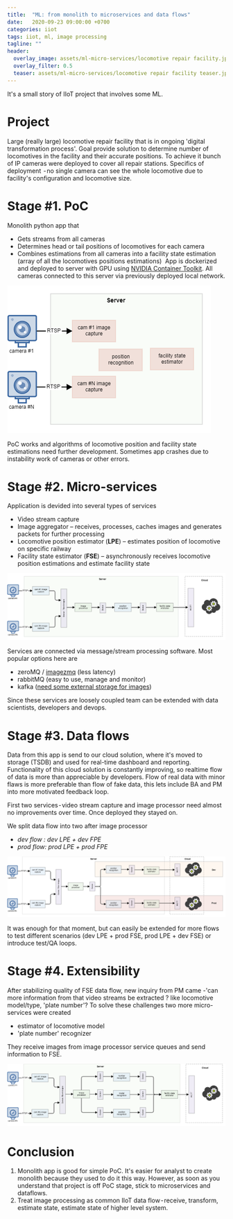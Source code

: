 ```yaml
---
title:  "ML: from monolith to microservices and data flows"
date:   2020-09-23 09:00:00 +0700
categories: iiot
tags: iiot, ml, image processing
tagline: ""
header:
  overlay_image: assets/ml-micro-services/locomotive repair facility.jpg
  overlay_filter: 0.5
  teaser: assets/ml-micro-services/locomotive repair facility teaser.jpg
---
```


It's a small story of IIoT project that involves some ML.

# Project

Large (really large) locomotive repair facility that is in ongoing 'digital transformation process'. Goal provide solution to determine number of locomotives in the facility and their accurate positions. To achieve it bunch of IP cameras were deployed to cover all repair stations. Specifics of deployment  - no single camera can see the whole locomotive due to facility's configuration and locomotive size.

# Stage #1. PoC
Monolith python app that
- Gets streams from all cameras
- Determines head or tail positions of locomotives for each camera
- Combines estimations from all cameras into a facility state estimation (array of all the locomotives positions estimations) 
App is dockerized and deployed to server with GPU using [NVIDIA Container Toolkit](https://github.com/NVIDIA/nvidia-docker). All cameras connected to this server via previously deployed local network.

![monolith app](\assets\ml-micro-services\monolith.png)

PoC works and algorithms of locomotive position and facility state estimations need further development. Sometimes app crashes due to instability work of cameras or other errors.

# Stage #2. Micro-services

Application is devided into several types of services 
-	Video stream capture
-	Image aggregator – receives, processes, caches images and generates packets for further processing
-	Locomotive position estimator (**LPE**) – estimates position of locomotive on specific railway
-	Facility state estimator (**FSE**) – asynchronously receives locomotive position estimations and estimate facility state 

![micro services](\assets\ml-micro-services\services.png)

Services are connected via message/stream processing software. Most popular options here are
-	zeroMQ / [imagezmq](https://github.com/jeffbass/imagezmq) (less latency)
-	rabbitMQ (easy to use, manage and monitor)
-	kafka ([need some external storage for images](https://www.kai-waehner.de/blog/2020/08/07/apache-kafka-handling-large-messages-and-files-for-image-video-audio-processing/))

Since these services are loosely coupled team can be extended with data scientists, developers and devops.

# Stage #3. Data flows

Data from this app is send to our cloud solution, where it's moved to storage (TSDB) and used for real-time dashboard and reporting. Functionality of this cloud solution is constantly improving, so realtime flow of data is more than appreciable by developers. Flow of real data with minor flaws is more preferable than flow of fake data, this lets include BA and PM into more motivated feedback loop. 

First two services - video stream capture and image processor need almost no improvements over time. Once deployed they stayed on. 

We split data flow into two after image processor
-	*dev flow : dev LPE + dev FPE*
-	*prod flow: prod LPE + prod FPE*

![dataflows](\assets\ml-micro-services\dataflows.png)

It was enough for that moment, but can easily be extended for more flows to test different scenarios (dev LPE + prod FSE, prod LPE + dev FSE) or introduce test/QA loops.

# Stage #4. Extensibility

After stabilizing quality of FSE data flow, new inquiry from PM came -'can more information from that video streams be extracted ? like locomotive model/type, 'plate number'? To solve these challenges two more micro-services were created
- estimator of locomotive model
- 'plate number' recognizer 

They receive images from image processor service queues and send information to FSE.

![final microservices](\assets\ml-micro-services\final.png)

# Conclusion
1. Monolith app is good for simple PoC. It's easier for analyst to create monolith because they used to do it this way. However, as soon as you understand that project is off PoC stage, stick to microservices and dataflows.
2. Treat image processing as common IIoT data flow - receive, transform, estimate state, estimate state of higher level system.


